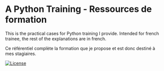 # A Python Training - Ressources de formation

This is the practical cases for Python training I provide. Intended for french trainee, the rest of the explanations
are in french.

Ce référentiel complète la formation que je propose et est donc destiné à mes stagiaires. 

[![License](https://img.shields.io/github/license/darko-itpro/training-python.svg?style=plastic)](https://github.com/darko-itpro/training-python/blob/master/LICENSE)
